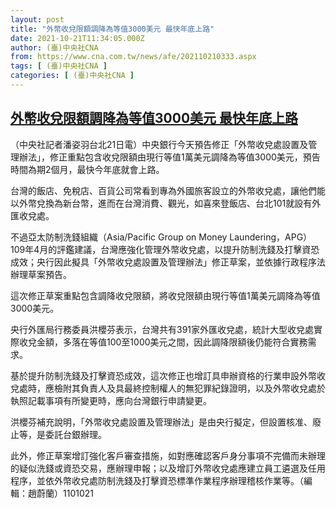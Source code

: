 ```yaml
---
layout: post
title: "外幣收兌限額調降為等值3000美元 最快年底上路"
date: 2021-10-21T11:34:05.000Z
author: (臺)中央社CNA
from: https://www.cna.com.tw/news/afe/202110210333.aspx
tags: [ (臺)中央社CNA ]
categories: [ (臺)中央社CNA ]
---
```

<!--1634816045000-->
[外幣收兌限額調降為等值3000美元 最快年底上路](https://www.cna.com.tw/news/afe/202110210333.aspx)
------

<div>
<div></div><div><p>（中央社記者潘姿羽台北21日電）中央銀行今天預告修正「外幣收兌處設置及管理辦法」，修正重點包含收兌限額由現行等值1萬美元調降為等值3000美元，預告時間為期2個月，最快今年底就會上路。</p><p>台灣的飯店、免稅店、百貨公司常看到專為外國旅客設立的外幣收兌處，讓他們能以外幣兌換為新台幣，進而在台灣消費、觀光，如喜來登飯店、台北101就設有外匯收兌處。</p><p>不過亞太防制洗錢組織（Asia/Pacific Group on Money Laundering，APG）109年4月的評鑑建議，台灣應強化管理外幣收兌處，以提升防制洗錢及打擊資恐成效；央行因此擬具「外幣收兌處設置及管理辦法」修正草案，並依據行政程序法辦理草案預告。</p><p>這次修正草案重點包含調降收兌限額，將收兌限額由現行等值1萬美元調降為等值3000美元。</p><p>央行外匯局行務委員洪櫻芬表示，台灣共有391家外匯收兌處，統計大型收兌處實際收兌金額，多落在等值100至1000美元之間，因此調降限額後仍能符合實務需求。</p><p>基於提升防制洗錢及打擊資恐成效，這次修正也增訂具申辦資格的行業申設外幣收兌處時，應檢附其負責人及具最終控制權人的無犯罪紀錄證明，以及外幣收兌處於執照記載事項有所變更時，應向台灣銀行申請變更。</p><p>洪櫻芬補充說明，「外幣收兌處設置及管理辦法」是由央行擬定，但設置核准、廢止等，是委託台銀辦理。</p><p>此外，修正草案增訂強化客戶審查措施，如對應確認客戶身分事項不完備而未辦理的疑似洗錢或資恐交易，應辦理申報；以及增訂外幣收兌處應建立員工遴選及任用程序，並依外幣收兌處防制洗錢及打擊資恐標準作業程序辦理稽核作業等。（編輯：趙蔚蘭）1101021</p></div>
</div>
